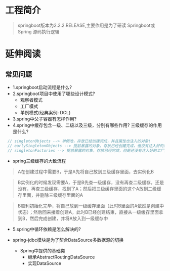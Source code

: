 # 工程简介

> springboot版本为2.2.2.RELEASE,主要作用是为了研读 Springboot或Spring 源码执行逻辑

# 延伸阅读

## 常见问题
- 1.springboot启动流程是什么?
- 2.springboot项目中使用了哪些设计模式?
  - 观察者模式
  - 工厂模式
  - 单例模式(经典案例: DCL)
- 3.spring中父子容器有怎样作用?
- 4.spring中缓存包含一级、二级以及三级，分别有哪些作用? 三级缓存的作用是什么?
````javascript
 // singletonObjects --> 单例池，存放已经创建完成，并且属性也注入的对象!
 // earlySingletonObjects --> 提前暴露的对象，存放已经创建完成，但没有注入好的对象!
 // singletonFactories --> 提前暴露的对象，存放已经完成，但是还没有注入好的工厂对象！通过这个工厂可以返回这个对象！
````
- spring三级缓存的大致流程
> A在创建过程中需要B，于是A先将自己放到三级缓存里面，去实例化B

> B实例化的时候发现需要A，于是B先查一级缓存，没有再查二级缓存，还是没有，再查三级缓存，找到了A；然后把三级缓存里面的这个A放到二级缓存里面，并删除三级缓存里面的A

>   B顺利初始化完毕，将自己放到一级缓存里面（此时B里面的A依然是创建中状态）；然后回来接着创建A，此时B已经创建结束，直接从一级缓存里面拿到B，然后完成创建，并将A放入到一级缓存中
- 5.spring中循环依赖是怎么解决的?


- spring-jdbc模块是为了契合DataSource多数据源的切换
  - Spring中提供的基础类
    - 继承AbstractRoutingDataSource
    - 实现DataSource